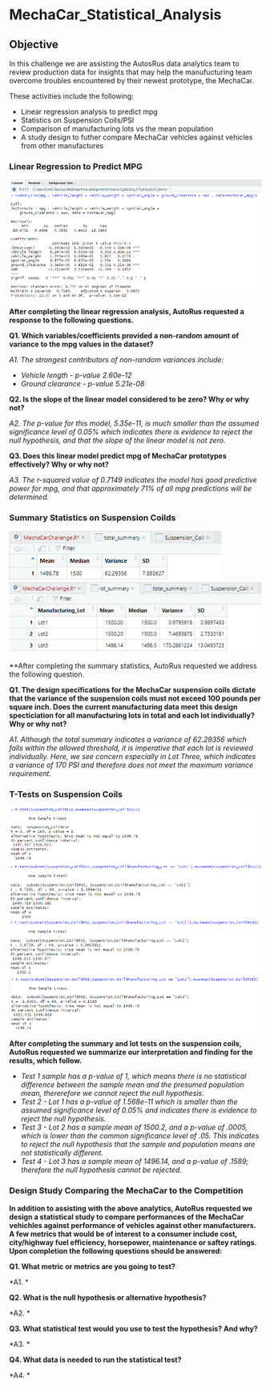 # MechaCar_Statistical_Analysis

## Objective
In this challenge we are assisting the AutosRus data analytics team to review production data for insights that may help the manufucturing team overcome troubles encountered by their newest prototype, the MechaCar.

These activities include the following:
- Linear regression analysis to predict mpg
- Statistics on Suspension Coils/PSI
- Comparison of manufacturing lots vs the mean population
- A study design to futher compare MechaCar vehicles against vehicles from other manufactures

### Linear Regression to Predict MPG

![](Images/Module16.1c.png)

**After completing the linear regression analysis, AutoRus requested a response to the following questions.**

**Q1. Which variables/coefficients provided a non-random amount of variance to the mpg values in the dataset?**

*A1. The strongest contributors of non-random variances include:*
- *Vehicle length - p-value 2.60e-12*
- *Ground clearance - p-value 5.21e-08*

**Q2. Is the slope of the linear model considered to be zero? Why or why not?**

*A2. The p-value for this model, 5.35e-11, is much smaller than the assumed significance level of 0.05% which indicates there is evidence to reject the null hypothesis, and that the slope of the linear model is not zero.*

**Q3. Does this linear model predict mpg of MechaCar prototypes effectively? Why or why not?**

*A3. The r-squared value of 0.7149 indicates the model has good predictive power for mpg, and that approximately 71% of all mpg predictions will be determined.*

### Summary Statistics on Suspension Coilds

![](Images/Module16.2a.png)
![](Images/Module16.2b.png)

**After completing the summary statistics, AutoRus requested we address the following question.

**Q1. The design specifications for the MechaCar suspension coils dictate that the variance of the suspension coils must not exceed 100 pounds per square inch. Does the current manufacturing data meet this design specticiation for all manufacturing lots in total and each lot individually? Why or why not?**

*A1. Although the total summary indicates a variance of 62.29356 which falls within the allowed threshold, it is imperative that each lot is reviewed individually.  Here, we see concern especially in Lot Three, which indicates a variance of 170 PSI and therefore does not meet the maximum variance requirement.*

### T-Tests on Suspension Coils

![](Images/Module16.3a.png)
![](Images/Module16.3b.png)
![](Images/Module16.3c.png)
![](Images/Module16.3d.png)

**After completing the summary and lot tests on the suspension coils, AutoRus requested we summarize our interpretation and finding for the results, which follow.**

- *Test 1 sample has a p-value of 1, which means there is no statistical difference between the sample mean and the presumed population mean, thererefore we cannot reject the null hypothesis.*
- *Test 2 - Lot 1 has a p-value of 1.568e-11 which is smaller than the assumed significance level of 0.05% and indicates there is evidence to reject the null hypothesis.*
- *Test 3 - Lot 2 has a sample mean of 1500.2, and a p-value of .0005, which is lower than the common significance level of .05.  This indicates to reject the null hypothesis that the sample and population means are not statistically different.*
- *Test 4 - Lot 3 has a sample mean of 1496.14, and a p-value of .1589; therefore the null hypothesis cannot be rejected.*

### Design Study Comparing the MechaCar to the Competition

**In addition to assisting with the above analytics, AutoRus requested we design a statistical study to compare performances of the MechaCar vehichles against performance of vehicles against other manufacturers.  A few metrics that would be of interest to a consumer include cost, city/highway fuel efficiency, horsepower, maintenance or saftey ratings.  Upon completion the following questions should be answered:**

**Q1. What metric or metrics are you going to test?**

*A1.   *

**Q2. What is the null hypothesis or alternative hypothesis?**

*A2.   *

**Q3. What statistical test would you use to test the hypothesis? And why?**

*A3.   *

**Q4. What data is needed to run the statistical test?**

*A4.  *


